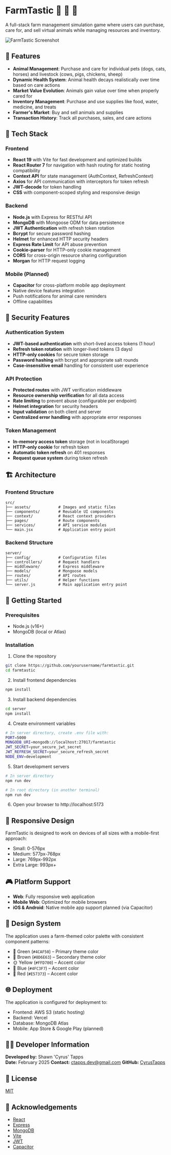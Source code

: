# FarmTastic 🚜 🐄 🌾

A full-stack farm management simulation game where users can purchase, care for, and sell virtual animals while managing resources and inventory.

![FarmTastic Screenshot](./src/assets/images/appSnip.png)

## 🌟 Features

- **Animal Management**: Purchase and care for individual pets (dogs, cats, horses) and livestock (cows, pigs, chickens, sheep)
- **Dynamic Health System**: Animal health decays realistically over time based on care actions
- **Market Value Evolution**: Animals gain value over time when properly cared for
- **Inventory Management**: Purchase and use supplies like food, water, medicine, and treats
- **Farmer's Market**: Buy and sell animals and supplies
- **Transaction History**: Track all purchases, sales, and care actions

## 🔧 Tech Stack

### Frontend

- **React 19** with Vite for fast development and optimized builds
- **React Router 7** for navigation with hash routing for static hosting compatibility
- **Context API** for state management (AuthContext, RefreshContext)
- **Axios** for API communication with interceptors for token refresh
- **JWT-decode** for token handling
- **CSS** with component-scoped styling and responsive design

### Backend

- **Node.js** with Express for RESTful API
- **MongoDB** with Mongoose ODM for data persistence
- **JWT Authentication** with refresh token rotation
- **Bcrypt** for secure password hashing
- **Helmet** for enhanced HTTP security headers
- **Express Rate Limit** for API abuse prevention
- **Cookie-parser** for HTTP-only cookie management
- **CORS** for cross-origin resource sharing configuration
- **Morgan** for HTTP request logging

### Mobile (Planned)

- **Capacitor** for cross-platform mobile app deployment
- Native device features integration
- Push notifications for animal care reminders
- Offline capabilities

## 🔐 Security Features

### Authentication System

- **JWT-based authentication** with short-lived access tokens (1 hour)
- **Refresh token rotation** with longer-lived tokens (3 days)
- **HTTP-only cookies** for secure token storage
- **Password hashing** with bcrypt and appropriate salt rounds
- **Case-insensitive email** handling for consistent user experience

### API Protection

- **Protected routes** with JWT verification middleware
- **Resource ownership verification** for all data access
- **Rate limiting** to prevent abuse (configurable per endpoint)
- **Helmet integration** for security headers
- **Input validation** on both client and server
- **Centralized error handling** with appropriate error responses

### Token Management

- **In-memory access token** storage (not in localStorage)
- **HTTP-only cookie** for refresh token
- **Automatic token refresh** on 401 responses
- **Request queue system** during token refresh

## 🏗️ Architecture

### Frontend Structure

```
src/
├── assets/            # Images and static files
├── components/        # Reusable UI components
├── context/           # React context providers
├── pages/             # Route components
├── services/          # API service modules
└── main.jsx           # Application entry point
```

### Backend Structure

```
server/
├── config/            # Configuration files
├── controllers/       # Request handlers
├── middleware/        # Express middleware
├── models/            # Mongoose models
├── routes/            # API routes
├── utils/             # Helper functions
└── server.js          # Main application entry point
```

## 🚀 Getting Started

### Prerequisites

- Node.js (v16+)
- MongoDB (local or Atlas)

### Installation

1. Clone the repository

```bash
git clone https://github.com/yourusername/farmtastic.git
cd farmtastic
```

2. Install frontend dependencies

```bash
npm install
```

3. Install backend dependencies

```bash
cd server
npm install
```

4. Create environment variables

```bash
# In server directory, create .env file with:
PORT=5000
MONGODB_URI=mongodb://localhost:27017/farmtastic
JWT_SECRET=your_secure_jwt_secret
JWT_REFRESH_SECRET=your_secure_refresh_secret
NODE_ENV=development
```

5. Start development servers

```bash
# In server directory
npm run dev

# In root directory (in another terminal)
npm run dev
```

6. Open your browser to http://localhost:5173

## 📱 Responsive Design

FarmTastic is designed to work on devices of all sizes with a mobile-first approach:

- Small: 0-576px
- Medium: 577px-768px
- Large: 769px-992px
- Extra Large: 993px+

## 🎮 Platform Support

- **Web**: Fully responsive web application
- **Mobile Web**: Optimized for mobile browsers
- **iOS & Android**: Native mobile app support planned (via Capacitor)

## 🎨 Design System

The application uses a farm-themed color palette with consistent component patterns:

- 🌿 Green (`#4CAF50`) – Primary theme color
- 🏡 Brown (`#8D6E63`) – Secondary theme color
- 🌞 Yellow (`#FFD700`) – Accent color
- 🐄 Blue (`#4FC3F7`) – Accent color
- 🍎 Red (`#E57373`) – Accent color

## 🌐 Deployment

The application is configured for deployment to:

- Frontend: AWS S3 (static hosting)
- Backend: Vercel
- Database: MongoDB Atlas
- Mobile: App Store & Google Play (planned)

## 👨‍💻 Developer Information

**Developed by:** Shawn 'Cyrus' Tapps  
**Date:** February 2025
**Contact:** ctapps.dev@gmail.com
**GitHub:** [CyrusTapps](https://github.com/yourusername)

## 📝 License

[MIT](LICENSE)

## 🙏 Acknowledgements

- [React](https://reactjs.org/)
- [Express](https://expressjs.com/)
- [MongoDB](https://www.mongodb.com/)
- [Vite](https://vitejs.dev/)
- [JWT](https://jwt.io/)
- [Capacitor](https://capacitorjs.com/)
